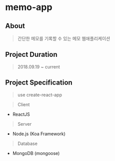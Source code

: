 # memo-app


## About

> 간단한 메모를 기록할 수 있는 메모 웹애플리케이션

## Project Duration

> 2018.09.19 ~ current

## Project Specification

> use create-react-app

> Client

* ReactJS

> Server

* Node.js (Koa Framework)

> Database

* MongoDB (mongoose)